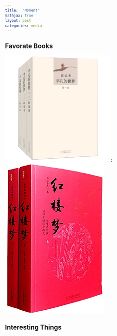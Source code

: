 ```yaml
---
title:  "Moment"
mathjax: true
layout: post
categories: media
---
```


## Favorate Books

![平凡的世界](/pfdsj.jpg); ![红楼梦](/hlm.jpg)

## Interesting Things



